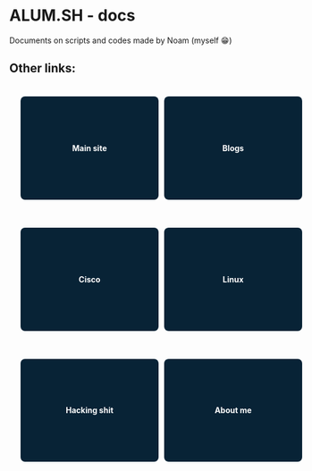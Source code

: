 # ALUM.SH - docs

<style>
.tag-container {
    display: grid;
    grid-template-columns: repeat(auto-fit, minmax(200px, 1fr));
    grid-gap: 50px; /* Adjust the gap between tags */
    padding: 20px;
    max-width: 800px; /* Limit the width of the tag container */
    justify-content: space-between; /* Align items with equal space between them */
}

.tag {
    display: flex;
    justify-content: center;
    align-items: center;
    background-color: #082336;
    color: #ffffff;
    padding: 20px; /* Adjust the padding to control the size of the squares */
    border-radius: 8px; /* Adjust the border radius for a rounded look */
    text-decoration: none;
    transition: background-color 0.3s ease;
    width: 100%; /* Make sure button takes full width of its container */
    position: relative; /* Needed for the padding trick */
    overflow: hidden; /* Ensure content does not overflow */
}

/* Pseudo-element for responsive height */
.tag::before {
    content: "";
    display: block;
    padding-top: 70%; /* Aspect ratio: 70% height of width */
}

.tag:hover {
    background-color: #2ebaae;
}
</style>

Documents on scripts and codes made by Noam (myself 😁)

## Other links:
<div class="tag-container">
    <a href="https://alum.sh/" class="tag"><strong>Main site</strong></a>
    <a href="https://alum.sh/assets/Blogs/view" class="tag"><strong>Blogs</strong></a>
    <a href="https://alum.sh/assets/Cisco/view" class="tag"><strong>Cisco</strong></a>
    <a href="https://alum.sh/assets/Linux/view" class="tag"><strong>Linux</strong></a>
    <a href="https://alum.sh/assets/Hacking_shit/view" class="tag"><strong>Hacking shit</strong></a>
    <a href="https://alum.sh/assets/Blogs/About%20me.html" class="tag"><strong>About me</strong></a>
</div>